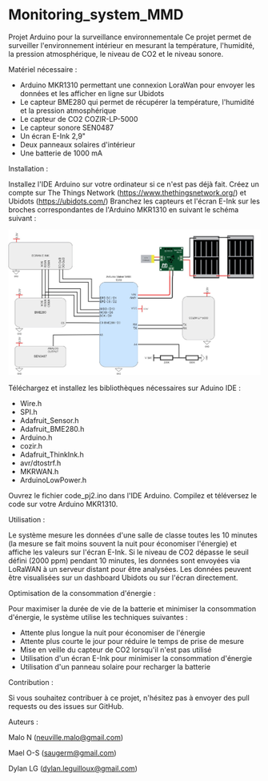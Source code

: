 # Monitoring_system_MMD

Projet Arduino pour la surveillance environnementale
Ce projet permet de surveiller l'environnement intérieur en mesurant la température, l'humidité, la pression atmosphérique, le niveau de CO2 et le niveau sonore.

Matériel nécessaire :
- Arduino MKR1310 permettant une connexion LoraWan pour envoyer les données et les afficher en ligne sur Ubidots
- Le capteur BME280 qui permet de récupérer la température, l'humidité et la pression atmosphérique
- Le capteur de CO2 COZIR-LP-5000
- Le capteur sonore SEN0487
- Un écran E-Ink 2,9"
- Deux panneaux solaires d'intérieur
- Une batterie de 1000 mA

Installation :

Installez l'IDE Arduino sur votre ordinateur si ce n'est pas déjà fait.
Créez un compte sur The Things Network (https://www.thethingsnetwork.org/) et Ubidots (https://ubidots.com/)
Branchez les capteurs et l'écran E-Ink sur les broches correspondantes de l'Arduino MKR1310 en suivant le schéma suivant :

![github-small](https://github.com/Jez-dlg/Monitoring_system_MMD/blob/main/sche%CC%81ma%20elec/sche%CC%81ma%20electrique.jpg)

Téléchargez et installez les bibliothèques nécessaires sur Aduino IDE :
- Wire.h
- SPI.h
- Adafruit_Sensor.h
- Adafruit_BME280.h
- Arduino.h
- cozir.h
- Adafruit_ThinkInk.h
- avr/dtostrf.h
- MKRWAN.h
- ArduinoLowPower.h

Ouvrez le fichier code_pj2.ino dans l'IDE Arduino.
Compilez et téléversez le code sur votre Arduino MKR1310.

Utilisation :

Le système mesure les données d'une salle de classe toutes les 10 minutes (la mesure se fait moins souvent la nuit pour économiser l'énergie) et affiche les valeurs sur l'écran E-Ink. Si le niveau de CO2 dépasse le seuil défini (2000 ppm) pendant 10 minutes, les données sont envoyées via LoRaWAN à un serveur distant pour être analysées.
Les données peuvent être visualisées sur un dashboard Ubidots ou sur l'écran directement.

Optimisation de la consommation d'énergie : 

Pour maximiser la durée de vie de la batterie et minimiser la consommation d'énergie, le système utilise les techniques suivantes :

- Attente plus longue la nuit pour économiser de l'énergie
- Attente plus courte le jour pour réduire le temps de prise de mesure
- Mise en veille du capteur de CO2 lorsqu'il n'est pas utilisé
- Utilisation d'un écran E-Ink pour minimiser la consommation d'énergie
- Utilisation d'un panneau solaire pour recharger la batterie

Contribution :

Si vous souhaitez contribuer à ce projet, n'hésitez pas à envoyer des pull requests ou des issues sur GitHub.

Auteurs :

Malo N (neuville.malo@gmail.com)

Mael O-S (saugerm@gmail.com)

Dylan LG (dylan.leguilloux@gmail.com)
